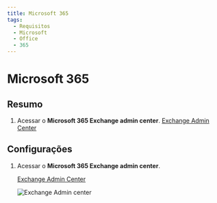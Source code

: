```yaml
---
title: Microsoft 365
tags:
  - Requisitos
  - Microsoft
  - Office
  - 365
---
```

# Microsoft 365

## Resumo

1. Acessar o **Microsoft 365 Exchange admin center**. [Exchange Admin Center](https://outlook.office365.com/ecp/)

## Configurações

1. Acessar o **Microsoft 365 Exchange admin center**.

   [Exchange Admin Center](https://outlook.office365.com/ecp/)

   ![Exchange Admin center](https://cdn.phishx.io/phishx-docs/images/microsoft_365_01.webp)
